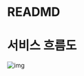 # READMD
# 서비스 흐름도
![img](https://img1.daumcdn.net/thumb/R1280x0/?scode=mtistory2&fname=https%3A%2F%2Fblog.kakaocdn.net%2Fdn%2FcRrvfE%2FbtqTqIZGj4d%2F2DTtOrCS677WFCxmxWMR9K%2Fimg.png)

